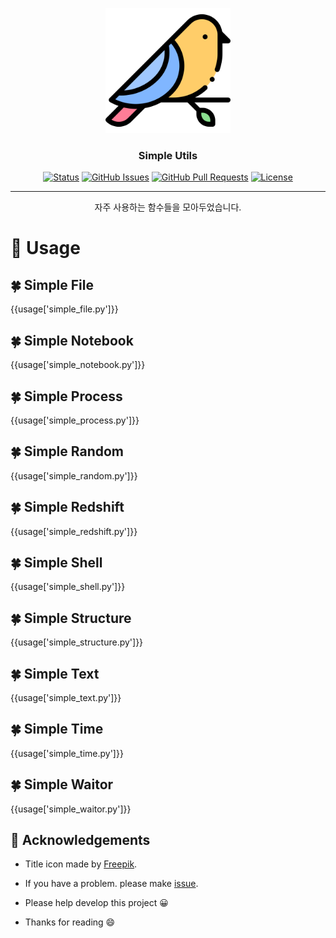 <p align="center">
  <a href="" rel="noopener">
 <img width=200px height=200px src="./static/icon.png" alt="Project logo" ></a>
 <br>

</p>

<h3 align="center">Simple Utils</h3>

<div align="center">

[![Status](https://img.shields.io/badge/status-active-success.svg)]()
[![GitHub Issues](https://img.shields.io/github/issues/da-huin/aws_glove.svg)](https://github.com/jaden-git/simple-utils/issues)
[![GitHub Pull Requests](https://img.shields.io/github/issues-pr/da-huin/aws_glove.svg)](https://github.com/jaden-git/simple-utils/pulls)
[![License](https://img.shields.io/badge/license-MIT-blue.svg)](/LICENSE)

</div>

---

<p align="center"> 자주 사용하는 함수들을 모아두었습니다.
    <br> 
</p>

# 🦊 Usage

## 🍀 Simple File

{{usage['simple_file.py']}}

## 🍀 Simple Notebook

{{usage['simple_notebook.py']}}

## 🍀 Simple Process

{{usage['simple_process.py']}}

## 🍀 Simple Random

{{usage['simple_random.py']}}

## 🍀 Simple Redshift

{{usage['simple_redshift.py']}}

## 🍀 Simple Shell

{{usage['simple_shell.py']}}

## 🍀 Simple Structure

{{usage['simple_structure.py']}}

## 🍀 Simple Text

{{usage['simple_text.py']}}

## 🍀 Simple Time

{{usage['simple_time.py']}}

## 🍀 Simple Waitor

{{usage['simple_waitor.py']}}


## 🎉 Acknowledgements <a name = "acknowledgement"></a>

- Title icon made by [Freepik](https://www.flaticon.com/kr/authors/freepik).

- If you have a problem. please make [issue](https://github.com/jaden-git/simple-utils/issues).

- Please help develop this project 😀

- Thanks for reading 😄
